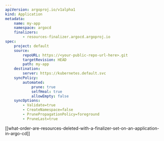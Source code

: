 ```yaml
---
apiVersion: argoproj.io/v1alpha1
kind: Application
metadata:
	name: my-app
	namespace: argocd
	finalizers:
		- resources-finalizer.argocd.argoproj.io
spec:
	project: default
	source:
		repoURL: https://<your-public-repo-url-here>.git
		targetRevision: HEAD
		path: my-app
	destination:
		server: https://kubernetes.default.svc
	syncPolicy: 
		automated:
			prune: true
			selfHeal: true
			allowEmpty: false
	syncOptions:
		- Validate=true
		- CreateNamespace=false
		- PrunePropagationPolicy=foreground
		- PruneLast=true
```

[[what-order-are-resources-deleted-with-a-finalizer-set-on-an-application-in-argo-cd]]
